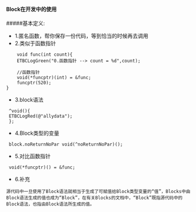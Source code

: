 #### Block在开发中的使用

#####基本定义:
 * 1.匿名函数，帮你保存一份代码，等到恰当的时候再去调用
 * 2.类似于函数指针

```
    void func(int count){
    ETBCLogGreen("0.函数指针 --> count = %d",count);
    
    //函数指针
    void(*funcptr)(int) = &func;
    funcptr(520);
}

```
* 3.block语法
 
```
 ^void(){
 ETBCLogRed(@"allydata");
 };

```
* 4.Block类型的变量
 
```
 block.noReturnNoPar void(^noReturnNoPar)();

```
* 5.对比函数指针
 
```
 void(*funcptr)() = &func;

```
* 6.补充
 
```
源代码中一旦使用了Block语法就相当于生成了可赋值给Block类型变量的“值”，Blocks中由Block语法生成的值也成为“Block”，在有关Blocks的文档中，“Block”既指源代码中的Block语法，也指由Block语法所生成的值。

```



 


